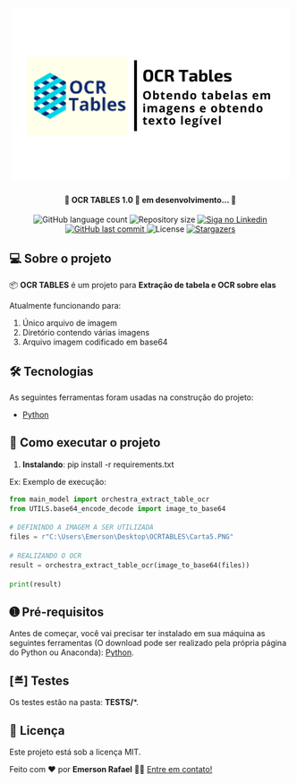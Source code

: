 <h1 align="center">
    <img alt="OCR TABLES" title="#OCRTABLES" src="./assets/banner.png" />
</h1>

<h4 align="center"> 
	🚧 OCR TABLES 1.0 🚀 em desenvolvimento... 🚧
</h4>

<p align="center">
  <img alt="GitHub language count" src="https://img.shields.io/github/languages/count/emersonrafaels/ocr_tables?color=%2304D361">

  <img alt="Repository size" src="https://img.shields.io/github/repo-size/emersonrafaels/ocr_tables">

  	
  <a href="https://www.linkedin.com/in/emerson-rafael/">
    <img alt="Siga no Linkedin" src="https://img.shields.io/badge/LinkedIn-0077B5?style=for-the-badge&logo=linkedin&logoColor=white">
  </a>
	
  
  <a href="https://github.com/emersonrafaels/ocr_tables/commits/main">
    <img alt="GitHub last commit" src="https://img.shields.io/github/last-commit/emersonrafaels/ocr_tables">
  </a>

  <img alt="License" src="https://img.shields.io/badge/license-MIT-brightgreen">
   <a href="https://github.com/emersonrafaels/ocr_tables/stargazers">
    <img alt="Stargazers" src="https://img.shields.io/github/stars/emersonrafaels/ocr_tables?style=social">
  </a>
</p>


## 💻 Sobre o projeto

📦 **OCR TABLES** é um projeto para **Extração de tabela e OCR sobre elas**

Atualmente funcionando para:

 1. Único arquivo de imagem
 2. Diretório contendo várias imagens
 3. Arquivo imagem codificado em base64

## 🛠  Tecnologias

As seguintes ferramentas foram usadas na construção do projeto:

- [Python]

## 🚀 Como executar o projeto

1. **Instalando**: pip install -r requirements.txt

Ex: Exemplo de execução:

```python
from main_model import orchestra_extract_table_ocr
from UTILS.base64_encode_decode import image_to_base64

# DEFININDO A IMAGEM A SER UTILIZADA
files = r"C:\Users\Emerson\Desktop\OCRTABLES\Carta5.PNG"

# REALIZANDO O OCR
result = orchestra_extract_table_ocr(image_to_base64(files))

print(result)
```

## ➊ Pré-requisitos

Antes de começar, você vai precisar ter instalado em sua máquina as seguintes ferramentas (O download pode ser realizado pela própria página do Python ou Anaconda):
[Python](https://www.anaconda.com/products/individual).

## [≝] Testes
Os testes estão na pasta: **TESTS/***.

## 📝 Licença

Este projeto está sob a licença MIT.

Feito com ❤️ por **Emerson Rafael** 👋🏽 [Entre em contato!](https://www.linkedin.com/in/emerson-rafael/)

[Python]: https://www.python.org/downloads/